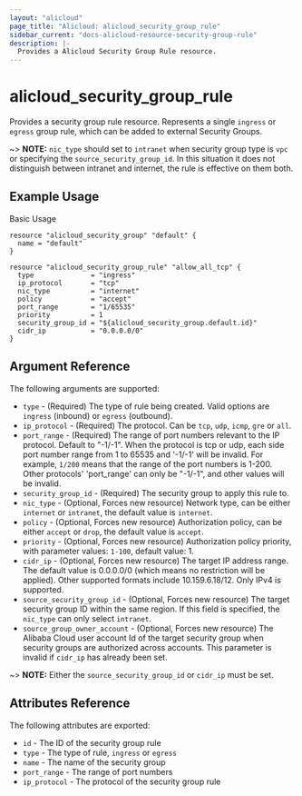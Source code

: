 ```yaml
---
layout: "alicloud"
page_title: "Alicloud: alicloud_security_group_rule"
sidebar_current: "docs-alicloud-resource-security-group-rule"
description: |-
  Provides a Alicloud Security Group Rule resource.
---
```


# alicloud\_security\_group\_rule

Provides a security group rule resource.
Represents a single `ingress` or `egress` group rule, which can be added to external Security Groups.

~> **NOTE:**  `nic_type` should set to `intranet` when security group type is `vpc` or specifying the `source_security_group_id`. In this situation it does not distinguish between intranet and internet, the rule is effective on them both.


## Example Usage

Basic Usage

```
resource "alicloud_security_group" "default" {
  name = "default"
}

resource "alicloud_security_group_rule" "allow_all_tcp" {
  type              = "ingress"
  ip_protocol       = "tcp"
  nic_type          = "internet"
  policy            = "accept"
  port_range        = "1/65535"
  priority          = 1
  security_group_id = "${alicloud_security_group.default.id}"
  cidr_ip           = "0.0.0.0/0"
}
```

## Argument Reference

The following arguments are supported:

* `type` - (Required) The type of rule being created. Valid options are `ingress` (inbound) or `egress` (outbound).
* `ip_protocol` - (Required) The protocol. Can be `tcp`, `udp`, `icmp`, `gre` or `all`.
* `port_range` - (Required) The range of port numbers relevant to the IP protocol. Default to "-1/-1". When the protocol is tcp or udp, each side port number range from 1 to 65535 and '-1/-1' will be invalid.
  For example, `1/200` means that the range of the port numbers is 1-200. Other protocols' 'port_range' can only be "-1/-1", and other values will be invalid.
* `security_group_id` - (Required) The security group to apply this rule to.
* `nic_type` - (Optional, Forces new resource) Network type, can be either `internet` or `intranet`, the default value is `internet`.
* `policy` - (Optional, Forces new resource) Authorization policy, can be either `accept` or `drop`, the default value is `accept`.
* `priority` - (Optional, Forces new resource) Authorization policy priority, with parameter values: `1-100`, default value: 1.
* `cidr_ip` - (Optional, Forces new resource) The target IP address range. The default value is 0.0.0.0/0 (which means no restriction will be applied). Other supported formats include 10.159.6.18/12. Only IPv4 is supported.
* `source_security_group_id` - (Optional, Forces new resource) The target security group ID within the same region. If this field is specified, the `nic_type` can only select `intranet`.
* `source_group_owner_account` - (Optional, Forces new resource) The Alibaba Cloud user account Id of the target security group when security groups are authorized across accounts.  This parameter is invalid if `cidr_ip` has already been set.

~> **NOTE:**  Either the `source_security_group_id` or `cidr_ip` must be set.

## Attributes Reference

The following attributes are exported:

* `id` - The ID of the security group rule
* `type` - The type of rule, `ingress` or `egress`
* `name` - The name of the security group
* `port_range` - The range of port numbers
* `ip_protocol` - The protocol of the security group rule